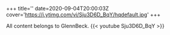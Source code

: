 +++
title=''
date=2020-09-04T20:00:03Z
cover='https://i.ytimg.com/vi/Sju3D6D_BqY/hqdefault.jpg'
+++

All content belongs to GlennBeck.
{{< youtube Sju3D6D_BqY >}}
